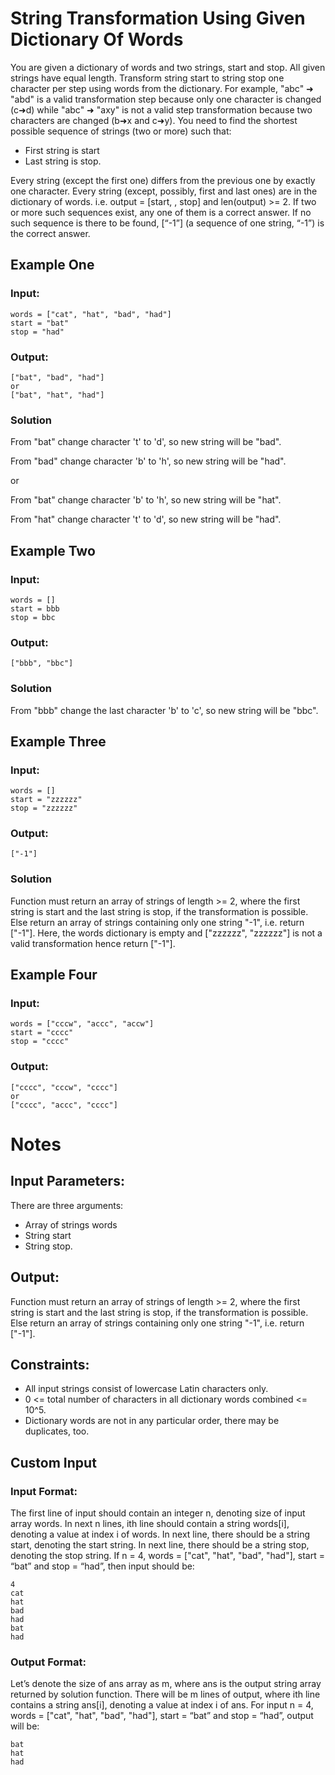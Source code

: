 # String Transformation Using Given Dictionary Of Words

You are given a dictionary of words and two strings, start and stop. All given strings have equal length.
Transform string start to string stop one character per step using words from the dictionary. For example, "abc" ➜ "abd" is a valid transformation step because only one character is changed (c➜d) while "abc" ➜ "axy" is not a valid step transformation because two characters are changed (b➜x and c➜y).
You need to find the shortest possible sequence of strings (two or more) such that:

*	First string is start
*	Last string is stop.

Every string (except the first one) differs from the previous one by exactly one character. Every string (except, possibly, first and last ones) are in the dictionary of words. i.e. output = [start, <strings from the given dictionary>, stop] and len(output) >= 2.
If two or more such sequences exist, any one of them is a correct answer. If no such sequence is there to be found, [“-1”] (a sequence of one string, “-1”) is the correct answer.

## Example One

### Input:

    words = ["cat", "hat", "bad", "had"]
    start = "bat"
    stop = "had"

### Output:

    ["bat", "bad", "had"]
    or
    ["bat", "hat", "had"]

### Solution

From "bat" change character 't' to 'd', so new string will be "bad".

From "bad" change character 'b' to 'h', so new string will be "had".

or

From "bat" change character 'b' to 'h', so new string will be "hat".

From "hat" change character 't' to 'd', so new string will be "had".

## Example Two

### Input:

    words = []
    start = bbb
    stop = bbc

### Output: 

    ["bbb", "bbc"]

### Solution

From "bbb" change the last character 'b' to 'c', so new string will be "bbc".

## Example Three

### Input:

    words = []
    start = "zzzzzz"
    stop = "zzzzzz"

### Output: 

    ["-1"]

### Solution

Function must return an array of strings of length >= 2, where the first string is start and the last string is stop, if the transformation is possible. Else return an array of strings containing only one string "-1", i.e. return ["-1"].
Here, the words dictionary is empty and ["zzzzzz", "zzzzzz"] is not a valid transformation hence return ["-1"].

## Example Four

### Input:

    words = ["cccw", "accc", "accw"]
    start = "cccc"
    stop = "cccc"

### Output:

    ["cccc", "cccw", "cccc"]
    or
    ["cccc", "accc", "cccc"]

# Notes

## Input Parameters:

There are three arguments:
*	Array of strings words
*	String start
*	String stop.

## Output: 

Function must return an array of strings of length >= 2, where the first string is start and the last string is stop, if the transformation is possible. Else return an array of strings containing only one string "-1", i.e. return ["-1"].

## Constraints:
*	All input strings consist of lowercase Latin characters only.
*	0 <= total number of characters in all dictionary words combined <= 10^5.
*	Dictionary words are not in any particular order, there may be duplicates, too.

## Custom Input

### Input Format:

The first line of input should contain an integer n, denoting size of input array words. In next n lines, ith line should contain a string words[i], denoting a value at index i of words.
In next line, there should be a string start, denoting the start string. In next line, there should be a string stop, denoting the stop string. If n = 4, words = ["cat", "hat", "bad", "had"], start = “bat” and stop = “had”, then input should be:

    4
    cat
    hat
    bad
    had
    bat
    had

### Output Format:

Let’s denote the size of ans array as m, where ans is the output string array returned by solution function.
There will be m lines of output, where ith line contains a string ans[i], denoting a value at index i of ans.
For input n = 4, words = ["cat", "hat", "bad", "had"], start = “bat” and stop = “had”, output will be:

    bat
    hat
    had
